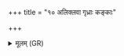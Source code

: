 +++
title = "१० अलिक्लवा गृध्राः कङ्काः"

+++
<details><summary>मूलम् (GR)</summary>

अलिक्लवा गृध्राः कङ्काः सुपर्णाः श्वपदाः पतत्रिणः । +++(Bhatt. aliklavāḥ gṛ- (sic))+++  
वयांसि शकुनयो ऽमुष्यामुष्यायणस्यामुष्याः पुत्रस्यादहने चरन्तु ॥
</details>